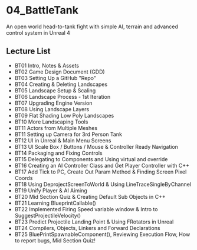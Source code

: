 # 04_BattleTank
An open world head-to-tank fight with simple AI, terrain and advanced control system in Unreal 4

## Lecture List
* BT01 Intro, Notes & Assets
* BT02 Game Design Document (GDD)
* BT03 Setting Up a GitHub "Repo"
* BT04 Creating & Deleting Landscapes
* BT05 Landscape Setup & Scaling
* BT06 Landscape Process - 1st Iteration
* BT07 Upgrading Engine Version
* BT08 Using Landscape Layers
* BT09 Flat Shading Low Poly Landscapes
* BT10 More Landscaping Tools
* BT11 Actors from Multiple Meshes
* BT11 Setting up Camera for 3rd Person Tank
* BT12 UI in Unreal & Main Menu Screens
* BT13 UI Scale Box / Buttons / Mouse & Controller Ready Navigation
* BT14 Packaging and Fixing Controls
* BT15 Delegating to Components and Using virtual and override
* BT16 Creating an AI Controller Class and Get Player Controller with C++
* BT17 Add Tick to PC, Create Out Param Method & Finding Screen Pixel Coords
* BT18 Using DeprojectScreenToWorld & Using LineTraceSingleByChannel
* BT19 Unify Player & AI Aiming
* BT20 Mid Section Quiz & Creating Default Sub Objects in C++
* BT21 Learning BlueprintCallable()
* BT22 Implemented Firing Speed variable window & Intro to SuggestProjectileVelocity()
* BT23 Predict Projectile Landing Point & Using FRotators in Unreal
* BT24 Compilers, Objects, Linkers and Forward Declarations
* BT25 BluePrintSpawnableComponent(), Reviewing Execution Flow, How to report bugs, Mid Section Quiz!